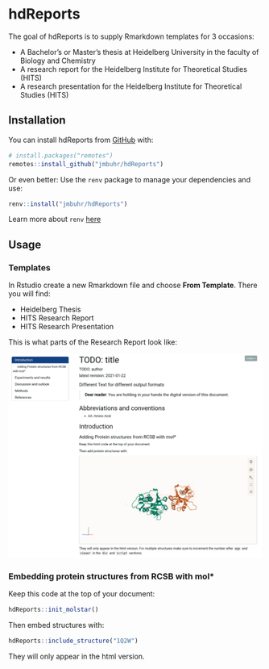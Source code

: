 
<!-- README.md is generated from README.Rmd. Please edit that file -->

# hdReports

<!-- badges: start -->
<!-- badges: end -->

The goal of hdReports is to supply Rmarkdown templates for 3 occasions:

-   A Bachelor’s or Master’s thesis at Heidelberg University in the
    faculty of Biology and Chemistry
-   A research report for the Heidelberg Institute for Theoretical
    Studies (HITS)
-   A research presentation for the Heidelberg Institute for Theoretical
    Studies (HITS)

## Installation

You can install hdReports from [GitHub](https://github.com/) with:

``` r
# install.packages("remotes")
remotes::install_github("jmbuhr/hdReports")
```

Or even better: Use the `renv` package to manage your dependencies and
use:

``` r
renv::install("jmbuhr/hdReports")
```

Learn more about `renv` [here](https://rstudio.github.io/renv/)

## Usage

### Templates

In Rstudio create a new Rmarkdown file and choose **From Template**.
There you will find:

-   Heidelberg Thesis
-   HITS Research Report
-   HITS Research Presentation

This is what parts of the Research Report look like:

![Example for the Research Report](images/paste-48FF489A.png)

### Embedding protein structures from RCSB with mol\*

Keep this code at the top of your document:

``` r
hdReports::init_molstar()
```

Then embed structures with:

``` r
hdReports::include_structure("1Q2W")
```

They will only appear in the html version.
